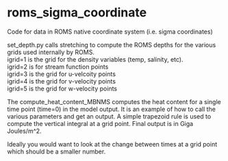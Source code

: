 # roms_sigma_coordinate
Code for data in ROMS native coordinate system (i.e. sigma coordinates)

set_depth.py calls stretching to compute the ROMS depths for the various grids used internally by ROMS.</br>
igrid=1 is the grid for the density variables (temp, salinity, etc).</br>
igrid=2 is for stream function points</br>
igrid=3 is the grid for u-velcoity points</br>
igrid=4 is the grid for v-velocity points</br>
igrid=5 is the grid for w-velocity points</br>

The compute_heat_content_MBNMS computes the heat content for a single time point (time=0) in the model output.
It is an example of how to call the various parameters and get an output.
A simple trapezoid rule is used to compute the vertical integral at a grid point.
Final output is in Giga Joules/m^2.

Ideally you would want to look at the change between times at a grid point which should be a smaller number.

